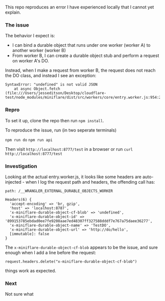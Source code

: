 This repo reproduces an error I have experienced locally that I cannot yet explain.

### The issue

The behavior I expect is:

- I can bind a durable object that runs under one worker (worker A) to another worker (worker B)
- From worker B, I can create a durable object stub and perform a request on worker A's DO.

Instead, when I make a request from worker B, the request does not reach the DO class, and instead I see an exception:

```
SyntaxError: "undefined" is not valid JSON
    at async Object.fetch (file:///Users/jesseditson/Desktop/cloudflare-test/node_modules/miniflare/dist/src/workers/core/entry.worker.js:954:22)
```

### Repro

To set it up, clone the repo then run `npm install`.

To reproduce the issue, run (in two seperate terminals)

`npm run do`
`npm run api`

Then visit `http://localhost:8777/test` in a browser or run `curl http://localhost:8777/test`

### Investigation

Looking at the actual entry.worker.js, it looks like some headers are auto-injected - when I log the request path and headers, the offending call has:

```
path: /__WRANGLER_EXTERNAL_DURABLE_OBJECTS_WORKER

Headers(6) {
  'accept-encoding' => 'br, gzip',
  'host' => 'localhost:8787',
  'x-miniflare-durable-object-cf-blob' => 'undefined',
  'x-miniflare-durable-object-id' => '899153785ebdad0ee7fe9208aae7ed48307ff327588dddf7e767a75daee36277',
  'x-miniflare-durable-object-name' => 'TestDO',
  'x-miniflare-durable-object-url' => 'http://do/hello',
  [immutable]: false
}
```

The `x-miniflare-durable-object-cf-blob` appears to be the issue, and sure enough when I add a line before the request:

`request.headers.delete("x-miniflare-durable-object-cf-blob")`

things work as expected.

### Next

Not sure what
